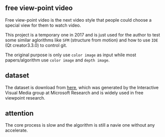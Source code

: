 free view-point video
---

Free view-point video is the next video style that people could choose a special view for them to watch video.

This project is a temporary one in 2017 and is just used for the author to test some similar aglorithms like `SFM` (structure from motion) and how to use `IDE` (Qt creator3.3.0) to control git.

The original purpose is only use `color image` as input while most papers/algorithm use `color image` and `depth image`.

dataset
---
The dataset is download from [here](https://download.microsoft.com/download/6/F/B/6FBC4A82-443A-44F2-99F1-835F2C2E4379/3DVideos-distrib.zip), which was generated by the Interactive Visual Media group at Microsoft Research and is widely used in free viewpoint research.


attention
-----
The core process is slow and the algorithm is still a navie one without any accelerate.
